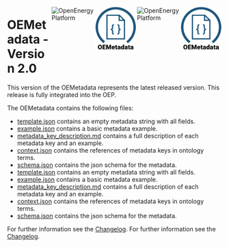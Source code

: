 <!--
SPDX-FileCopyrightText: Ludwig Hülk <Ludee> © Reiner Lemoine Institut
SPDX-FileCopyrightText: Jonas Huber <jh-RLI> © Reiner Lemoine Institut

SPDX-License-Identifier: CC0-1.0
-->

<a href="https://github.com/OpenEnergyPlatform/oemetadata/"><img align="right" width="100" height="100" src="https://raw.githubusercontent.com/OpenEnergyPlatform/organisation/production/logo/OpenEnergyFamily_Logo_OEMetadata.png" alt="OpenEnergyMetadata"></a>
<a href="https://openenergyplatform.org/"><img align="right" width="100" height="100" src="https://avatars2.githubusercontent.com/u/37101913?s=400&u=9b593cfdb6048a05ea6e72d333169a65e7c922be&v=4" alt="OpenEnergyPlatform"></a>
<a href="https://github.com/OpenEnergyPlatform/oemetadata/"><img align="right" width="100" height="100" src="https://raw.githubusercontent.com/OpenEnergyPlatform/organisation/production/logo/OpenEnergyFamily_Logo_OEMetadata.png" alt="OpenEnergyMetadata"></a>
<a href="https://openenergyplatform.org/"><img align="right" width="100" height="100" src="https://avatars2.githubusercontent.com/u/37101913?s=400&u=9b593cfdb6048a05ea6e72d333169a65e7c922be&v=4" alt="OpenEnergyPlatform"></a>


# OEMetadata - Version 2.0

This version of the OEMetadata represents the latest released version. 
This release is fully integrated into the OEP.

The OEMetadata contains the following files:

* [template.json](https://github.com/OpenEnergyPlatform/oemetadata/blob/production/metadata/latest/template.json) contains an empty metadata string with all fields.
* [example.json](https://github.com/OpenEnergyPlatform/oemetadata/blob/production/metadata/latest/example.json) contains a basic metadata example.
* [metadata_key_description.md](https://github.com/OpenEnergyPlatform/oemetadata/blob/production/metadata/latest/metadata_key_description.md) contains a full description of each metadata key and an example.
* [context.json](https://github.com/OpenEnergyPlatform/oemetadata/blob/production/metadata/latest/context.json) contains the references of metadata keys in ontology terms.
* [schema.json](https://github.com/OpenEnergyPlatform/oemetadata/blob/production/metadata/latest/schema.json) contains the json schema for the metadata.
* [template.json](https://github.com/OpenEnergyPlatform/oemetadata/blob/production/metadata/latest/template.json) contains an empty metadata string with all fields.
* [example.json](https://github.com/OpenEnergyPlatform/oemetadata/blob/production/metadata/latest/example.json) contains a basic metadata example.
* [metadata_key_description.md](https://github.com/OpenEnergyPlatform/oemetadata/blob/production/metadata/latest/metadata_key_description.md) contains a full description of each metadata key and an example.
* [context.json](https://github.com/OpenEnergyPlatform/oemetadata/blob/production/metadata/latest/context.json) contains the references of metadata keys in ontology terms.
* [schema.json](https://github.com/OpenEnergyPlatform/oemetadata/blob/production/metadata/latest/schema.json) contains the json schema for the metadata.

For further information see the [Changelog](https://github.com/OpenEnergyPlatform/oemetadata/blob/production/CHANGELOG.md).
For further information see the [Changelog](https://github.com/OpenEnergyPlatform/oemetadata/blob/production/CHANGELOG.md).
